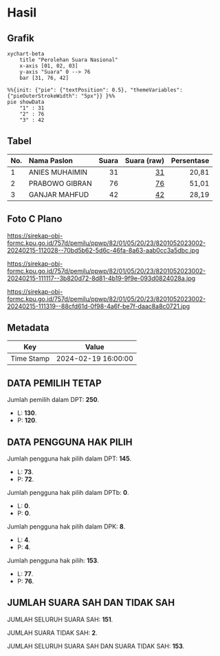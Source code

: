 # Hasil

## Grafik

```mermaid
xychart-beta
    title "Perolehan Suara Nasional"
    x-axis [01, 02, 03]
    y-axis "Suara" 0 --> 76
    bar [31, 76, 42]
```

```mermaid
%%{init: {"pie": {"textPosition": 0.5}, "themeVariables": {"pieOuterStrokeWidth": "5px"}} }%%
pie showData
    "1" : 31
    "2" : 76
    "3" : 42
```

## Tabel

| No. | Nama Paslon    | Suara | Suara (raw) | Persentase |
|:--- |:-------------- | -----:| -----------:| ----------:|
| 1   | ANIES MUHAIMIN | 31    | [31][p-1]   | 20,81      |
| 2   | PRABOWO GIBRAN | 76    | [76][p-2]   | 51,01      |
| 3   | GANJAR MAHFUD  | 42    | [42][p-3]   | 28,19      |


[p-1]: https://github.com/gigit-pemilu/pemilu-2024/blob/main/pilpres/hitung-suara/sub/82-maluku-utara/sub/01-halmahera-barat/sub/05-jailolo-selatan/sub/2023-braha/sub/002-tps/sub/paslon-1.txt
[p-2]: https://github.com/gigit-pemilu/pemilu-2024/blob/main/pilpres/hitung-suara/sub/82-maluku-utara/sub/01-halmahera-barat/sub/05-jailolo-selatan/sub/2023-braha/sub/002-tps/sub/paslon-2.txt
[p-3]: https://github.com/gigit-pemilu/pemilu-2024/blob/main/pilpres/hitung-suara/sub/82-maluku-utara/sub/01-halmahera-barat/sub/05-jailolo-selatan/sub/2023-braha/sub/002-tps/sub/paslon-3.txt

## Foto C Plano

https://sirekap-obj-formc.kpu.go.id/757d/pemilu/ppwp/82/01/05/20/23/8201052023002-20240215-112028--70bd5b62-5d6c-46fa-8a63-aab0cc3a5dbc.jpg

https://sirekap-obj-formc.kpu.go.id/757d/pemilu/ppwp/82/01/05/20/23/8201052023002-20240215-111117--3b820d72-8d81-4b19-9f9e-093d0824028a.jpg

https://sirekap-obj-formc.kpu.go.id/757d/pemilu/ppwp/82/01/05/20/23/8201052023002-20240215-111319--88cfd61d-0f98-4a6f-be7f-daac8a8c0721.jpg


## Metadata

| Key        | Value               |
| ---------- | ------------------- |
| Time Stamp | 2024-02-19 16:00:00 |


## DATA PEMILIH TETAP

Jumlah pemilih dalam DPT: **250**.
 * L: **130**.
 * P: **120**.

## DATA PENGGUNA HAK PILIH

Jumlah pengguna hak pilih dalam DPT: **145**.
 * L: **73**.
 * P: **72**.

Jumlah pengguna hak pilih dalam DPTb: **0**.
 * L: **0**.
 * P: **0**.

Jumlah pengguna hak pilih dalam DPK: **8**.
 * L: **4**.
 * P: **4**.

Jumlah pengguna hak pilih: **153**.
 * L: **77**.
 * P: **76**.

## JUMLAH SUARA SAH DAN TIDAK SAH

JUMLAH SELURUH SUARA SAH: **151**.

JUMLAH SUARA TIDAK SAH: **2**.

JUMLAH SELURUH SUARA SAH DAN SUARA TIDAK SAH: **153**.


